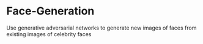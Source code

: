 # Face-Generation

Use generative adversarial networks to generate new images of faces from existing images of celebrity faces
